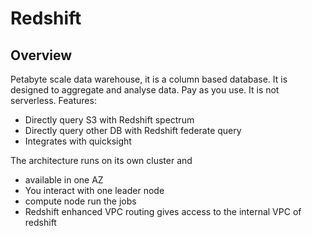 # Redshift

## Overview

Petabyte scale data warehouse, it is a column based database. It is designed to aggregate and analyse data. Pay as you use. It is not serverless. Features:

* Directly query S3 with Redshift spectrum
* Directly query other DB with Redshift federate query
* Integrates with quicksight

The architecture runs on its own cluster and
* available in one AZ
* You interact with one leader node
* compute node run the jobs
* Redshift enhanced VPC routing gives access to the internal VPC of redshift